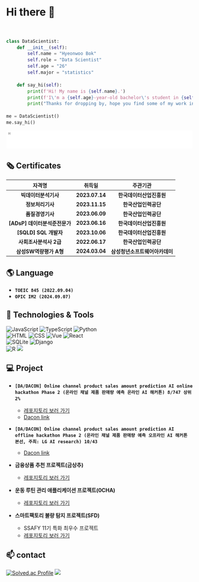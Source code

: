 # Hi there 👋

<!--
**Bok-hyeonu/Bok-hyeonu** is a ✨ _special_ ✨ repository because its `README.md` (this file) appears on your GitHub profile.

Here are some ideas to get you started:

- 🔭 I’m currently working on ...
- 🌱 I’m currently learning ...
- 👯 I’m looking to collaborate on ...
- 🤔 I’m looking for help with ...
- 💬 Ask me about ...
- 📫 How to reach me: ...
- 😄 Pronouns: ...
- ⚡ Fun fact: ...
-->

```python


class DataScientist:
    def __init__(self):
        self.name = "Hyeonwoo Bok"
        self.role = "Data Scientist"
        self.age = "26"
        self.major = "statistics"

    def say_hi(self):
        print(f'Hi! My name is {self.name}.')
        print(f'I\'m a {self.age}-year-old bachelor\'s student in {self.major} who wants to become a {self.role}.')
        print("Thanks for dropping by, hope you find some of my work interesting.")

me = DataScientist()
me.say_hi()
```

![intro](./README_ASSETS/intro.gif)

## 🗞️ Certificates

|            자격명             |     취득일     |            주관기관            |
| :---------------------------: | :------------: | :----------------------------: |
|     **빅데이터분석기사**      | **2023.07.14** |    **한국데이터산업진흥원**    |
|       **정보처리기사**        | **2023.11.15** |      **한국산업인력공단**      |
|       **품질경영기사**        | **2023.06.09** |      **한국산업인력공단**      |
| **[ADsP] 데이터분석준전문가** | **2023.06.16** |    **한국데이터산업진흥원**    |
|     **[SQLD] SQL 개발자**     | **2023.10.06** |    **한국데이터산업진흥원**    |
|    **사회조사분석사 2급**     | **2022.06.17** |      **한국산업인력공단**      |
|    **삼성SW역량평가 A형**     | **2024.03.04** | **삼성청년소프트웨어아카데미** |

## 🌎 Language

- **`TOEIC 845 (2022.09.04)`**
- **`OPIC IM2 (2024.09.07)`**

## 🔧 Technologies & Tools

![JavaScript](https://img.shields.io/badge/JavaScript-F7DF1E.svg?&style=for-the-badge&logo=JavaScript&logoColor=white)
![TypeScript](https://img.shields.io/badge/TypeScript-3178C6.svg?&style=for-the-badge&logo=TypeScript&logoColor=white)
![Python](https://img.shields.io/badge/Python-3776AB.svg?&style=for-the-badge&logo=Python&logoColor=yellow)  
![HTML](https://img.shields.io/badge/HTML-E34F26.svg?&style=for-the-badge&logo=HTML5&logoColor=white)
![CSS](https://img.shields.io/badge/CSS-1572B6.svg?&style=for-the-badge&logo=CSS3&logoColor=white)
![Vue](https://img.shields.io/badge/Vue-4FC08D.svg?&style=for-the-badge&logo=Vue.js&logoColor=white)
![React](https://img.shields.io/badge/React-61DAFB.svg?&style=for-the-badge&logo=React&logoColor=white)  
![SQLite](https://img.shields.io/badge/SQLite-003B57.svg?&style=for-the-badge&logo=SQLite&logoColor=white)
![Django](https://img.shields.io/badge/Django-092E20.svg?&style=for-the-badge&logo=Django&logoColor=white)  
![R](https://img.shields.io/badge/R-276DC3.svg?&style=for-the-badge&logo=R&logoColor=white)
![](https://img.shields.io/badge/Code-Sas-informational?style=flat&logo=&logoColor=white&color=6aa6f8)

## 💻 Project

- **`[DA/DACON] Online channel product sales amount prediction AI online hackathon Phase 2 (온라인 채널 제품 판매량 예측 온라인 AI 해커톤) 8/747 상위 2%`**

  - [레포지토리 보러 가기](../../../Aimers3rdOnline)
  - [Dacon link](https://dacon.io/competitions/official/236129/overview/description)

- **`[DA/DACON] Online channel product sales amount prediction AI offline hackathon Phase 2 (온라인 채널 제품 판매량 예측 오프라인 AI 해커톤 본선, 주최: LG AI research) 10/43`**

  - [Dacon link](https://dacon.io/competitions/official/236156/overview/description)

- **금융상품 추천 프로젝트(금상추)**

  - [레포지토리 보러 가기](https://github.com/kimbok2/golden-lettuce)

- **운동 루틴 관리 애플리케이션 프로젝트(0CHA)**

  - [레포지토리 보러 가기](../../../0CHAH)

- **스마트팩토리 불량 탐지 프로젝트(SFD)**
  - SSAFY 11기 특화 최우수 프로젝트
  - [레포지토리 보러 가기](../../../SFD)

## 📫 contact

[![Solved.ac Profile](http://mazassumnida.wtf/api/v2/generate_badge?boj=bhw0930)](https://solved.ac/bhw0930)
<a href="mailto:bhwoo1001@naver.com"><img src="https://img.shields.io/badge/bhwoo1001-009900?style=flat-square&logo=Naver&logoColor=white&link=bhwoo1001@naver.com"/></a><!--Naver-->
